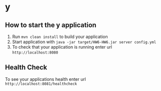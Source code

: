 # y

How to start the y application
---

1. Run `mvn clean install` to build your application
1. Start application with `java -jar target/HW6-HW6.jar server config.yml`
1. To check that your application is running enter url `http://localhost:8080`

Health Check
---

To see your applications health enter url `http://localhost:8081/healthcheck`
